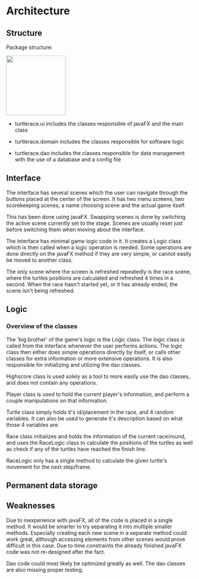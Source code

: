 
# Architecture

## Structure

Package structure:

<img src="https://github.com/SirVeggie/otm-harjoitustyo/blob/master/Documentation/Pictures/l-11.png" width="160">

- turtlerace.ui includes the classes responsible of javaFX and the main class

- turtlerace.domain includes the classes responsible for software logic

- turtlerace.dao includes the classes responsible for data management with the use of a database and a config file

## Interface

The interface has several scenes which the user can navigate through the buttons placed at the center of the screen. 
It has two menu screens, two scorekeeping scenes, a name choosing scene and the actual game itself.

This has been done using javaFX. Swapping scenes is done by switching the active scene currently set to the stage. 
Scenes are usually reset just before switching them when moving about the interface.

The interface has minimal game logic code in it. It creates a Logic class which is then called when a logic operation is needed. 
Some operations are done directly on the javaFX method if they are very simple, or cannot easily be moved to another class.

The only scene where the screen is refreshed repeatedly is the race scene, where the turtles positions are calculated and refreshed 4 times in a second. When the race hasn't started yet, or it has already ended, the scene isn't being refreshed.

## Logic

### Overview of the classes

The 'big brother' of the game's logic is the Logic class. The logic class is called from the interface whenever the user performs actions. The logic class then either does simple operations directly by itself, or calls other classes for extra information or more extensive operations. It is also responsible for initializing and utilizing the dao classes.

Highscore class is used solely as a tool to more easily use the dao classes, and does not contain any operations.

Player class is used to hold the current player's information, and perform a couple manipulations on that information.

Turtle class simply holds it's id/placement in the race, and 4 random variables. It can also be used to generate it's description based on what those 4 variables are.

Race class initializes and holds the information of the current race/round, and uses the RaceLogic class to calculate the positions of the turtles as well as check if any of the turtles have reached the finish line.

RaceLogic only has a single method to calculate the given turtle's movement for the next step/frame.

## Permanent data storage



## Weaknesses

Due to inexperience with javaFX, all of the code is placed in a single method. It would be smarter to try separating it into multiple smaller methods. Especially creating each new scene in a separate method could work great, although accessing elements from other scenes would prove difficult in this case. Due to time constraints the already finished javaFX code was not re-designed after the fact.

Dao code could most likely be optimized greatly as well. The dao classes are also missing proper testing.
